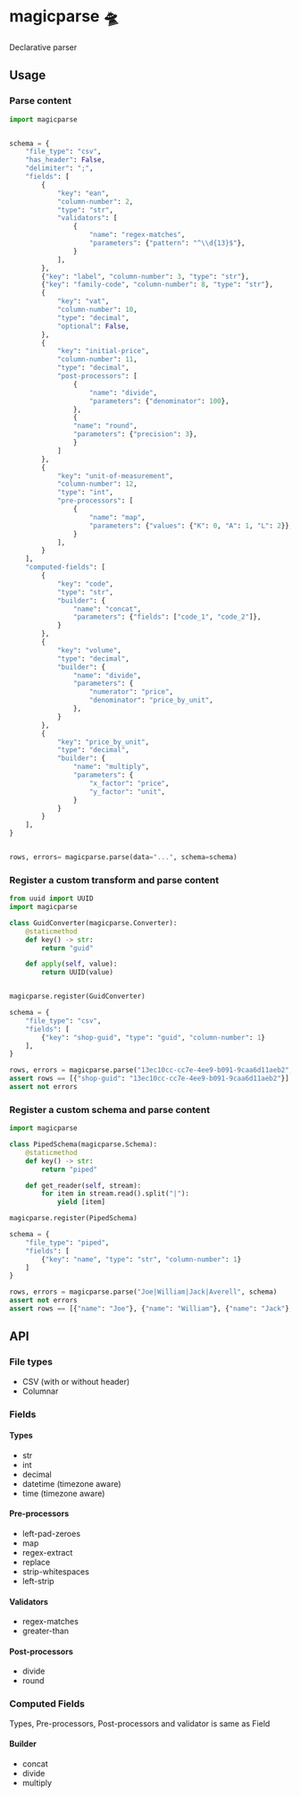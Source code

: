 # magicparse 🛸

Declarative parser

## Usage

### Parse content

```python
import magicparse


schema = {
    "file_type": "csv",
    "has_header": False,
    "delimiter": ";",
    "fields": [
        {
            "key": "ean",
            "column-number": 2,
            "type": "str",
            "validators": [
                {
                    "name": "regex-matches",
                    "parameters": {"pattern": "^\\d{13}$"},
                }
            ],
        },
        {"key": "label", "column-number": 3, "type": "str"},
        {"key": "family-code", "column-number": 8, "type": "str"},
        {
            "key": "vat",
            "column-number": 10,
            "type": "decimal",
            "optional": False,
        },
        {
            "key": "initial-price",
            "column-number": 11,
            "type": "decimal",
            "post-processors": [
                {
                    "name": "divide",
                    "parameters": {"denominator": 100},
                },
                {
                "name": "round",
                "parameters": {"precision": 3},
                }
            ]
        },
        {
            "key": "unit-of-measurement",
            "column-number": 12,
            "type": "int",
            "pre-processors": [
                {
                    "name": "map",
                    "parameters": {"values": {"K": 0, "A": 1, "L": 2}},
                }
            ],
        }
    ],
    "computed-fields": [
        {
            "key": "code",
            "type": "str",
            "builder": {
                "name": "concat",
                "parameters": {"fields": ["code_1", "code_2"]},
            }
        },
        {
            "key": "volume",
            "type": "decimal",
            "builder": {
                "name": "divide",
                "parameters": {
                    "numerator": "price",
                    "denominator": "price_by_unit",
                },
            }
        },
        {
            "key": "price_by_unit",
            "type": "decimal",
            "builder": {
                "name": "multiply",
                "parameters": {
                    "x_factor": "price",
                    "y_factor": "unit",
                }
            }
        }
    ],
}


rows, errors= magicparse.parse(data="...", schema=schema)
```


### Register a custom transform and parse content

```python
from uuid import UUID
import magicparse

class GuidConverter(magicparse.Converter):
    @staticmethod
    def key() -> str:
        return "guid"

    def apply(self, value):
        return UUID(value)


magicparse.register(GuidConverter)

schema = {
    "file_type": "csv",
    "fields": [
        {"key": "shop-guid", "type": "guid", "column-number": 1}
    ],
}

rows, errors = magicparse.parse("13ec10cc-cc7e-4ee9-b091-9caa6d11aeb2", schema)
assert rows == [{"shop-guid": "13ec10cc-cc7e-4ee9-b091-9caa6d11aeb2"}]
assert not errors
```

### Register a custom schema and parse content

```python
import magicparse

class PipedSchema(magicparse.Schema):
    @staticmethod
    def key() -> str:
        return "piped"

    def get_reader(self, stream):
        for item in stream.read().split("|"):
            yield [item]

magicparse.register(PipedSchema)

schema = {
    "file_type": "piped",
    "fields": [
        {"key": "name", "type": "str", "column-number": 1}
    ]
}

rows, errors = magicparse.parse("Joe|William|Jack|Averell", schema)
assert not errors
assert rows == [{"name": "Joe"}, {"name": "William"}, {"name": "Jack"}, {"name": "Averell"}]
```

## API

### File types

- CSV (with or without header)
- Columnar

### Fields

#### Types

- str
- int
- decimal
- datetime (timezone aware)
- time (timezone aware)

#### Pre-processors

- left-pad-zeroes
- map
- regex-extract
- replace
- strip-whitespaces
- left-strip

#### Validators

- regex-matches
- greater-than

#### Post-processors

- divide
- round

### Computed Fields

Types, Pre-processors, Post-processors and validator is same as Field

#### Builder

- concat
- divide
- multiply
